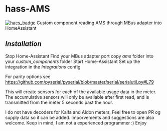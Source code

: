 # hass-AMS
[![hacs_badge](https://img.shields.io/badge/HACS-Custom-orange.svg?style=for-the-badge)](https://github.com/custom-components/hacs)
Custom component reading AMS through MBus adapter into HomeAssistant


## *Installation*
Stop Home-Assistant
Find your MBus adapter port
copy *ams* folder into your *custom_components* folder
Start Home-Assistant
Set up the integration in the *Integrations* config

For parity options see https://github.com/pyserial/pyserial/blob/master/serial/serialutil.py#L79

This will create sensors for each of the available usage data in the meter.
The accumulative sensors will only be available after first read, and is transmitted from the meter 5 seconds past the hour.


I do not have decoders for Kaifa and Aidon meters. Feel free to open PR og supply data so it can be added.
Imporvements and suggestions are also welcome.
Keep in mind, I am not a experienced programmer :)
Enjoy
